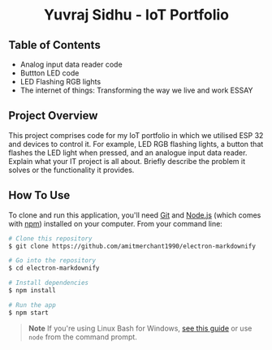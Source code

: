 
<h1 align="center">
  Yuvraj Sidhu - IoT Portfolio
  <br>
</h1>


## Table of Contents

- Analog input data reader code
- Buttton LED code
- LED Flashing RGB lights
- The internet of things: Transforming the way we live and work ESSAY

## Project Overview

This project comprises code for my IoT portfolio in which we utilised ESP 32 and devices to control it. For example, LED RGB flashing lights, a button that flashes the LED light when pressed, and an analogue input data reader. 
Explain what your IT project is all about. Briefly describe the problem it solves or the functionality it provides.

## How To Use

To clone and run this application, you'll need [Git](https://git-scm.com) and [Node.js](https://nodejs.org/en/download/) (which comes with [npm](http://npmjs.com)) installed on your computer. From your command line:

```bash
# Clone this repository
$ git clone https://github.com/amitmerchant1990/electron-markdownify

# Go into the repository
$ cd electron-markdownify

# Install dependencies
$ npm install

# Run the app
$ npm start
```

> **Note**
> If you're using Linux Bash for Windows, [see this guide](https://www.howtogeek.com/261575/how-to-run-graphical-linux-desktop-applications-from-windows-10s-bash-shell/) or use `node` from the command prompt.





